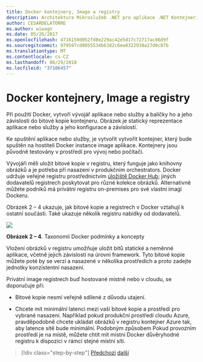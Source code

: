 ```yaml
---
title: Docker kontejnery, Image a registry
description: Architektura Mikroslužeb .NET pro aplikace .NET Kontejnerizované | Docker kontejnery, Image a registry
author: CESARDELATORRE
ms.author: wiwagn
ms.date: 05/26/2017
ms.openlocfilehash: 4716159d052fd8e229ac42e5d17c72717ac86d9f
ms.sourcegitcommit: 979597cd8055534b63d2c6ee8322938a27d0c87b
ms.translationtype: MT
ms.contentlocale: cs-CZ
ms.lasthandoff: 06/29/2018
ms.locfileid: "37106457"
---
```

# <a name="docker-containers-images-and-registries"></a>Docker kontejnery, Image a registry

Při použití Docker, vytvoří vývojář aplikace nebo služby a balíčky ho a jeho závislosti do bitové kopie kontejneru. Obrázek je statický reprezentace aplikace nebo služby a jeho konfigurace a závislostí.

Ke spuštění aplikace nebo služby, je vytvořit vytvořit kontejner, který bude spuštěn na hostiteli Docker instance image aplikace. Kontejnery jsou původně testovány v prostředí pro vývoj nebo počítači.

Vývojáři měli uložit bitové kopie v registru, který funguje jako knihovny obrázků a je potřeba při nasazení v produkčním orchestrators. Docker udržuje veřejné registru prostřednictvím [úložiště Docker Hub](https://hub.docker.com/); jiných dodavatelů registrech poskytovat pro různé kolekce obrázků. Alternativně můžete podniků má privátní registru on-premises pro své vlastní imagí Dockeru.

Obrázek 2 – 4 ukazuje, jak bitové kopie a registrech v Docker vztahují k ostatní součásti. Také ukazuje několik registru nabídky od dodavatelů.

![](./media/image5.PNG)

**Obrázek 2 – 4**. Taxonomii Docker podmínky a koncepty

Vložení obrázků v registru umožňuje uložit bitů statické a neměnné aplikace, včetně jejich závislosti na úrovni framework. Tyto bitové kopie můžete poté by se verzí a nasazené v několika prostředích a proto zadejte jednotky konzistentní nasazení.

Privátní image registrech buď hostované místně nebo v cloudu, se doporučuje při:

-   Bitové kopie nesmí veřejně sdílené z důvodu utajení.

-   Chcete mít minimální latenci mezi vaší bitové kopie a prostředí pro vybrané nasazení. Například pokud produkční prostředí cloudu Azure, pravděpodobně chcete ukládat obrázků v registru kontejner Azure tak, aby latence sítě bude minimální. Podobným způsobem Pokud provozním prostředí je na místě, můžete chtít mít místní Docker důvěryhodné registru k dispozici v rámci stejné místní síti.

>[!div class="step-by-step"]
[Předchozí](docker-terminology.md)
[další](../net-core-net-framework-containers/index.md)
